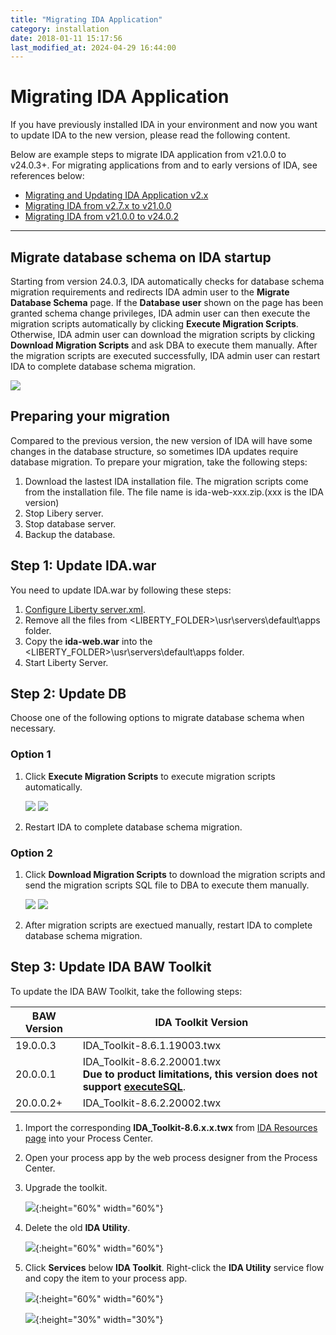 ```yaml
---
title: "Migrating IDA Application"
category: installation
date: 2018-01-11 15:17:56
last_modified_at: 2024-04-29 16:44:00
---
```


# Migrating IDA Application

If you have previously installed IDA in your environment and now you want to update IDA to the new version, please read the following content.

Below are example steps to migrate IDA application from v21.0.0 to v24.0.3+. For migrating applications from and to early versions of IDA, see references below:
 - [Migrating and Updating IDA Application v2.x](../references/references-migrating-and-updating-ida-application-v2.x.html)
 - [Migrating IDA from v2.7.x to v21.0.0](../references/references-migrating-ida-from-v2.7.x-to-v21.0.0.html)
 - [Migrating IDA from v21.0.0 to v24.0.2](../references/references-migrating-ida-from-v21.0.0-to-v24.0.2.html)

***

## Migrate database schema on IDA startup
Starting from version 24.0.3, IDA automatically checks for database schema migration requirements and redirects IDA admin user to the **Migrate Database Schema** page. If the **Database user** shown on the page has been granted schema change privileges, IDA admin user can then execute the migration scripts automatically by clicking **Execute Migration Scripts**. Otherwise, IDA admin user can download the migration scripts by clicking **Download Migration Scripts** and ask DBA to execute them manually. After the migration scripts are executed successfully, IDA admin user can restart IDA to complete database schema migration.

![][database_schema_migration_page]

## Preparing your migration

Compared to the previous version, the new version of IDA will have some changes in the database structure, so sometimes IDA updates require database migration. To prepare your migration, take the following steps:

1. Download the lastest IDA installation file. The migration scripts come from the installation file. The file name is ida-web-xxx.zip.(xxx is the IDA version)
2. Stop Libery server.  
3. Stop database server.  
4. Backup the database.  

## Step 1: Update IDA.war

You need to update IDA.war by following these steps:

1. [Configure Liberty server.xml](../installation/installation-installing-ida-application.html#installing-on-liberty).
2. Remove all the files from <LIBERTY_FOLDER>\usr\servers\default\apps folder.     
3. Copy the **ida-web.war** into the <LIBERTY_FOLDER>\usr\servers\default\apps folder.    
4. Start Liberty Server.

## Step 2: Update DB
Choose one of the following options to migrate database schema when necessary.

### Option 1

1. Click **Execute Migration Scripts** to execute migration scripts automatically.

    ![][database_schema_migration_page_execute]
    ![][database_schema_migration_page_execute_result]

2. Restart IDA to complete database schema migration.


### Option 2

1. Click **Download Migration Scripts** to download the migration scripts and send the migration scripts SQL file to DBA to execute them manually.

    ![][database_schema_migration_page_download]
    ![][database_schema_migration_page_downloaded_sql]

2. After migration scripts are exectued manually, restart IDA to complete database schema migration.

## Step 3: Update IDA BAW Toolkit

To update the IDA BAW Toolkit, take the following steps:

BAW Version | IDA Toolkit Version
     ----------------------|-------------------
      19.0.0.3 | IDA_Toolkit-8.6.1.19003.twx
      20.0.0.1 | IDA_Toolkit-8.6.2.20001.twx <br> **Due to product limitations, this version does not support [executeSQL](../references/references-test-command.html#executesql)**.
      20.0.0.2+ | IDA_Toolkit-8.6.2.20002.twx

1. Import the corresponding **IDA_Toolkit-8.6.x.x.twx** from [IDA Resources page](../administration/administration-resources.html) into your Process Center.

2. Open your process app by the web process designer from the Process Center.

3. Upgrade the toolkit.

    ![][toolkit-upgrade-1-v21]{:height="60%" width="60%"}

4. Delete the old **IDA Utility**.

    ![][toolkit-upgrade-2]{:height="60%" width="60%"}

5. Click **Services** below **IDA Toolkit**. Right-click the **IDA Utility** service flow and copy the item to your process app.

    ![][toolkit-upgrade-3-v21]{:height="60%" width="60%"}

    ![][toolkit-upgrade-4]{:height="30%" width="30%"}

[ida_version]: ../images/install/ida_version.png
[toolkit-upgrade-1-v21]: ../images/references/IDAbpmToolkitUpgrade_1-v21.png
[toolkit-upgrade-2]: ../images/references/IDAbpmToolkitUpgrade_2.png
[toolkit-upgrade-3-v21]: ../images/references/IDAbpmToolkitUpgrade_3-v21.png
[toolkit-upgrade-4]: ../images/install/ida_toolkit_copy_to_item.png
[database_schema_migration_page]: ../images/install/database_schema_migration_page.png
[database_schema_migration_page_execute]: ../images/install/database_schema_migration_page_execute.png
[database_schema_migration_page_execute_result]: ../images/install/database_schema_migration_page_execute_result.png
[database_schema_migration_page_download]: ../images/install/database_schema_migration_page_download.png
[database_schema_migration_page_downloaded_sql]: ../images/install/database_schema_migration_page_downloaded_sql.png
